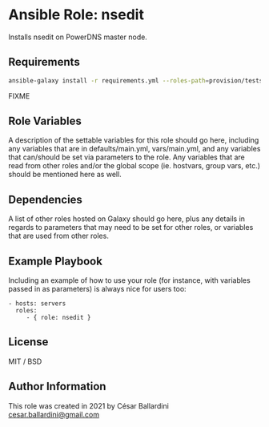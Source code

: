 Ansible Role: nsedit
=========

Installs nsedit on PowerDNS master node.

Requirements
------------

```bash
ansible-galaxy install -r requirements.yml --roles-path=provision/tests/roles/
```

FIXME

Role Variables
--------------

A description of the settable variables for this role should go here, including any variables that are in defaults/main.yml, vars/main.yml, and any variables that can/should be set via parameters to the role. Any variables that are read from other roles and/or the global scope (ie. hostvars, group vars, etc.) should be mentioned here as well.

Dependencies
------------

A list of other roles hosted on Galaxy should go here, plus any details in regards to parameters that may need to be set for other roles, or variables that are used from other roles.

Example Playbook
----------------

Including an example of how to use your role (for instance, with variables passed in as parameters) is always nice for users too:

    - hosts: servers
      roles:
         - { role: nsedit }

License
-------

MIT / BSD

Author Information
------------------

This role was created in 2021 by César Ballardini <cesar.ballardini@gmail.com>

